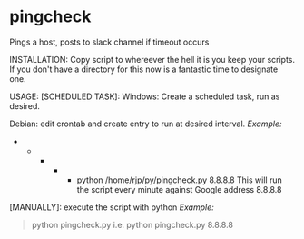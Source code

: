 # pingcheck
Pings a host, posts to slack channel if timeout occurs

INSTALLATION:
Copy script to whereever the hell it is you keep your scripts.  If you don't have a directory for this now is a fantastic time to designate one.

USAGE:
[SCHEDULED TASK]:
Windows: Create a scheduled task, run as desired.

Debian:  edit crontab and create entry to run at desired interval.
*Example:*
* * * * * python  /home/rjp/py/pingcheck.py 8.8.8.8
This will run the script every minute against Google address 8.8.8.8

[MANUALLY]:
execute the script with python
*Example:*
>python pingcheck.py <IP>
i.e.
>python pingcheck.py 8.8.8.8
